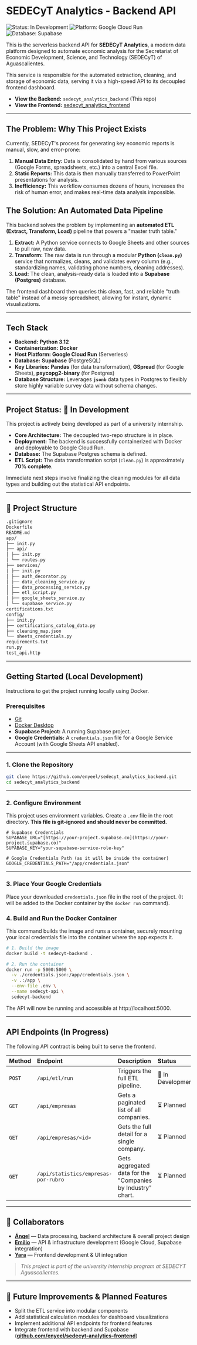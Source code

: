 # SEDECyT Analytics - Backend API

![Status: In Development](https://img.shields.io/badge/status-in%20development-yellow)
![Platform: Google Cloud Run](https://img.shields.io/badge/Platform-Google%20Cloud%20Run-blue)
![Database: Supabase](https://img.shields.io/badge/Database-Supabase%20(Postgres)-green)

This is the serverless backend API for **SEDECyT Analytics**, a modern data platform designed to automate economic analysis for the Secretariat of Economic Development, Science, and Technology (SEDECyT) of Aguascalientes.

This service is responsible for the automated extraction, cleaning, and storage of economic data, serving it via a high-speed API to its decoupled frontend dashboard.

* **View the Backend:** `sedecyt_analytics_backend` (This repo)
* **View the Frontend:** [sedecyt_analytics_frontend](https://github.com/enyeel/sedecyt_analytics_frontend)
***

## The Problem: Why This Project Exists

Currently, SEDECyT's process for generating key economic reports is manual, slow, and error-prone:
1.  **Manual Data Entry:** Data is consolidated by hand from various sources (Google Forms, spreadsheets, etc.) into a central Excel file.
2.  **Static Reports:** This data is then manually transferred to PowerPoint presentations for analysis.
3.  **Inefficiency:** This workflow consumes dozens of hours, increases the risk of human error, and makes real-time data analysis impossible.

## The Solution: An Automated Data Pipeline

This backend solves the problem by implementing an **automated ETL (Extract, Transform, Load)** pipeline that powers a "master truth table."

1.  **Extract:** A Python service connects to Google Sheets and other sources to pull raw, new data.
2.  **Transform:** The raw data is run through a modular **Python (`clean.py`)** service that normalizes, cleans, and validates every column (e.g., standardizing names, validating phone numbers, cleaning addresses).
3.  **Load:** The clean, analysis-ready data is loaded into a **Supabase (Postgres)** database.

The frontend dashboard then queries this clean, fast, and reliable "truth table" instead of a messy spreadsheet, allowing for instant, dynamic visualizations.

***

## Tech Stack

* **Backend:** **Python 3.12**
* **Containerization:** **Docker**
* **Host Platform:** **Google Cloud Run** (Serverless)
* **Database:** **Supabase** (PostgreSQL)
* **Key Libraries:** **Pandas** (for data transformation), **GSpread** (for Google Sheets), **psycopg2-binary** (for Postgres)
* **Database Structure:** Leverages **`jsonb`** data types in Postgres to flexibly store highly variable survey data without schema changes.

***

## Project Status: 🚧 In Development

This project is actively being developed as part of a university internship.

* **Core Architecture:** The decoupled two-repo structure is in place.
* **Deployment:** The backend is successfully containerized with Docker and deployable to Google Cloud Run.
* **Database:** The Supabase Postgres schema is defined.
* **ETL Script:** The data transformation script (`clean.py`) is approximately **70% complete**.

Immediate next steps involve finalizing the cleaning modules for all data types and building out the statistical API endpoints.

***

## 📂 Project Structure 

```bash
.gitignore
Dockerfile
README.md
app/
├── init.py
├── api/
│ ├── init.py
│ └── routes.py
├── services/
│ ├── init.py
│ ├── auth_decorator.py
│ ├── data_cleaning_service.py
│ ├── data_processing_service.py
│ ├── etl_script.py
│ ├── google_sheets_service.py
│ └── supabase_service.py
certifications.txt
config/
├── init.py
├── certifications_catalog_data.py
├── cleaning_map.json
└── sheets_credentials.py
requirements.txt
run.py
test_api.http
```

***

## Getting Started (Local Development)

Instructions to get the project running locally using Docker.

### Prerequisites

* [Git](https://git-scm.com/downloads)
* [Docker Desktop](https://www.docker.com/products/docker-desktop/)
* **Supabase Project:** A running Supabase project.
* **Google Credentials:** A `credentials.json` file for a Google Service Account (with Google Sheets API enabled).

***

### 1. Clone the Repository

```bash
git clone https://github.com/enyeel/sedecyt_analytics_backend.git
cd sedecyt_analytics_backend
```

***

### 2. Configure Environment

This project uses environment variables. Create a `.env` file in the root directory. **This file is git-ignored and should never be committed.**

```.env
# Supabase Credentials
SUPABASE_URL="[https://your-project.supabase.co](https://your-project.supabase.co)"
SUPABASE_KEY="your-supabase-service-role-key"

# Google Credentials Path (as it will be inside the container)
GOOGLE_CREDENTIALS_PATH="/app/credentials.json"
```

***

### 3. Place Your Google Credentials

Place your downloaded `credentials.json` file in the root of the project. (It will be added to the Docker container by the `docker run` command).

### 4. Build and Run the Docker Container

This command builds the image and runs a container, securely mounting your local credentials file into the container where the app expects it.

```bash
# 1. Build the image
docker build -t sedecyt-backend .

# 2. Run the container
docker run -p 5000:5000 \
  -v ./credentials.json:/app/credentials.json \
  -v .:/app \
  --env-file .env \
  --name sedecyt-api \
  sedecyt-backend
```
The API will now be running and accessible at http://localhost:5000.

***

## API Endpoints (In Progress)

The following API contract is being built to serve the frontend.

| Method | Endpoint | Description | Status |
| :--- | :--- | :--- | :--- |
| `POST` | `/api/etl/run` | Triggers the full ETL pipeline. | 🚧 In Development |
| `GET` | `/api/empresas` | Gets a paginated list of all companies. | ⏳ Planned |
| `GET` | `/api/empresas/<id>` | Gets the full detail for a single company. | ⏳ Planned |
| `GET` | `/api/statistics/empresas-por-rubro` | Gets aggregated data for the "Companies by Industry" chart. | ⏳ Planned |

***

## 👥 Collaborators

* **[Ángel](https://github.com/enyeel)** — Data processing, backend architecture & overall project design  
* **[Emilio](https://github.com/AngelGTZ28)** — API & infrastructure development (Google Cloud, Supabase integration)  
* **[Yara](https://github.com/Yara09-L)** — Frontend development & UI integration  

> _This project is part of the university internship program at SEDECYT Aguascalientes._

---

## 🔮 Future Improvements & Planned Features


* Split the ETL service into modular components  
* Add statistical calculation modules for dashboard visualizations  
* Implement additional API endpoints for frontend features  
* Integrate frontend with backend and Supabase 
(**[github.com/enyeel/sedecyt-analytics-frontend](https://github.com/enyeel/sedecyt-analytics-frontend)**)    
  
